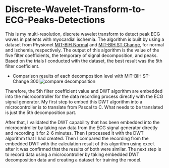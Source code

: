# Discrete-Wavelet-Transform-to-ECG-Peaks-Detections

This is my multi-resolution, discrete wavelet transform to detect peak ECG waves in patients with myocardial ischemia. The algorithm is built by using a dataset from Physionet [MIT-BIH Normal](https://archive.physionet.org/cgi-bin/atm/ATM) and [MIT-BIH ST Change](https://archive.physionet.org/cgi-bin/atm/ATM), for normal and ischemia, respectively. The output of this algorithm is the value of the five filter coefficients, the temporary of signal decomposition, and peaks. Based on the trials I conducted with the dataset, the best result was the 5th filter coefficient.

- Comparison results of each decomposition level with MIT-BIH ST-Change 300 ![compare decomposition](https://user-images.githubusercontent.com/80017569/233277453-3e4bef4e-db0b-4dc7-9ac7-ab1a3ede989d.png)

Therefore, the 5th filter coefficient value and DWT algorithm are embedded into the microcontroller for the data recording process directly with the ECG signal generator. My first step to embed this DWT algorithm into a microcontroller is to translate from Pascal to C. What needs to be translated is just the 5th decomposition part.

After that, I validated the DWT capability that has been embedded into the microcontroller by taking raw data from the ECG signal generator directly and recording it for 2-6 minutes. Then I processed it with the DWT algorithm that I had created. Then I compared the recording from the embedded DWT with the calculation result of this algorithm using excel. after it was confirmed that the results of both were similar. The next step is to record data using a microcontroller by taking embedded DWT decomposition data and creating a dataset for training the model.

